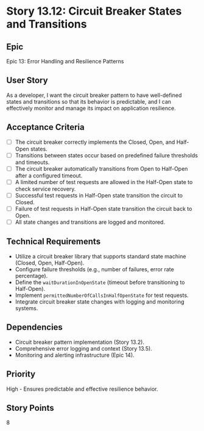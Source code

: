 # Story 13.12: Circuit Breaker States and Transitions

## Epic
Epic 13: Error Handling and Resilience Patterns

## User Story
As a developer, I want the circuit breaker pattern to have well-defined states and transitions so that its behavior is predictable, and I can effectively monitor and manage its impact on application resilience.

## Acceptance Criteria
- [ ] The circuit breaker correctly implements the Closed, Open, and Half-Open states.
- [ ] Transitions between states occur based on predefined failure thresholds and timeouts.
- [ ] The circuit breaker automatically transitions from Open to Half-Open after a configured timeout.
- [ ] A limited number of test requests are allowed in the Half-Open state to check service recovery.
- [ ] Successful test requests in Half-Open state transition the circuit to Closed.
- [ ] Failure of test requests in Half-Open state transition the circuit back to Open.
- [ ] All state changes and transitions are logged and monitored.

## Technical Requirements
- Utilize a circuit breaker library that supports standard state machine (Closed, Open, Half-Open).
- Configure failure thresholds (e.g., number of failures, error rate percentage).
- Define the `waitDurationInOpenState` (timeout before transitioning to Half-Open).
- Implement `permittedNumberOfCallsInHalfOpenState` for test requests.
- Integrate circuit breaker state changes with logging and monitoring systems.

## Dependencies
- Circuit breaker pattern implementation (Story 13.2).
- Comprehensive error logging and context (Story 13.5).
- Monitoring and alerting infrastructure (Epic 14).

## Priority
High - Ensures predictable and effective resilience behavior.

## Story Points
8
